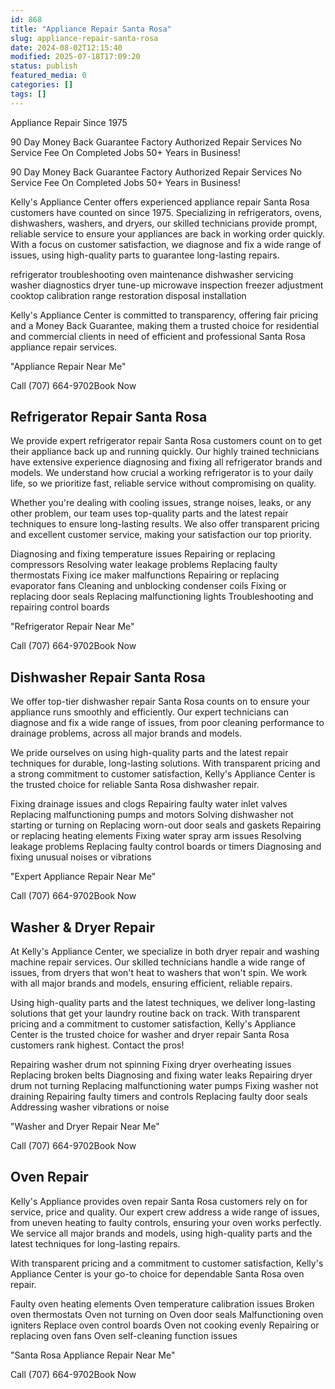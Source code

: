 ```yaml
---
id: 868
title: "Appliance Repair Santa Rosa"
slug: appliance-repair-santa-rosa
date: 2024-08-02T12:15:40
modified: 2025-07-18T17:09:20
status: publish
featured_media: 0
categories: []
tags: []
---
```


Appliance Repair Since 1975



90 Day Money Back Guarantee
Factory Authorized Repair Services
No Service Fee On Completed Jobs
50+ Years in Business!


90 Day Money Back Guarantee
Factory Authorized Repair Services
No Service Fee On Completed Jobs
50+ Years in Business!

Kelly's Appliance Center offers experienced appliance repair Santa Rosa customers have counted on since 1975. Specializing in refrigerators, ovens, dishwashers, washers, and dryers, our skilled technicians provide prompt, reliable service to ensure your appliances are back in working order quickly. With a focus on customer satisfaction, we diagnose and fix a wide range of issues, using high-quality parts to guarantee long-lasting repairs.



refrigerator troubleshooting
oven maintenance
dishwasher servicing
washer diagnostics
dryer tune-up
microwave inspection
freezer adjustment
cooktop calibration
range restoration
disposal installation

Kelly's Appliance Center is committed to transparency, offering fair pricing and a Money Back Guarantee, making them a trusted choice for residential and commercial clients in need of efficient and professional Santa Rosa appliance repair services.


"Appliance Repair Near Me"


Call (707) 664-9702Book Now
## Refrigerator Repair Santa Rosa

We provide expert refrigerator repair Santa Rosa customers count on to get their appliance back up and running quickly. Our highly trained technicians have extensive experience diagnosing and fixing all refrigerator brands and models. We understand how crucial a working refrigerator is to your daily life, so we prioritize fast, reliable service without compromising on quality.


Whether you're dealing with cooling issues, strange noises, leaks, or any other problem, our team uses top-quality parts and the latest repair techniques to ensure long-lasting results. We also offer transparent pricing and excellent customer service, making your satisfaction our top priority.



Diagnosing and fixing temperature issues
Repairing or replacing compressors
Resolving water leakage problems
Replacing faulty thermostats
Fixing ice maker malfunctions
Repairing or replacing evaporator fans
Cleaning and unblocking condenser coils
Fixing or replacing door seals
Replacing malfunctioning lights
Troubleshooting and repairing control boards

"Refrigerator Repair Near Me"


Call (707) 664-9702Book Now
## Dishwasher Repair Santa Rosa

We offer top-tier dishwasher repair Santa Rosa counts on to ensure your appliance runs smoothly and efficiently. Our expert technicians can diagnose and fix a wide range of issues, from poor cleaning performance to drainage problems, across all major brands and models.


We pride ourselves on using high-quality parts and the latest repair techniques for durable, long-lasting solutions. With transparent pricing and a strong commitment to customer satisfaction, Kelly's Appliance Center is the trusted choice for reliable Santa Rosa dishwasher repair.



Fixing drainage issues and clogs
Repairing faulty water inlet valves
Replacing malfunctioning pumps and motors
Solving dishwasher not starting or turning on
Replacing worn-out door seals and gaskets
Repairing or replacing heating elements
Fixing water spray arm issues
Resolving leakage problems
Replacing faulty control boards or timers
Diagnosing and fixing unusual noises or vibrations

"Expert Appliance Repair Near Me"


Call (707) 664-9702Book Now
## Washer & Dryer Repair

At Kelly's Appliance Center, we specialize in both dryer repair and washing machine repair services. Our skilled technicians handle a wide range of issues, from dryers that won't heat to washers that won't spin. We work with all major brands and models, ensuring efficient, reliable repairs.


Using high-quality parts and the latest techniques, we deliver long-lasting solutions that get your laundry routine back on track. With transparent pricing and a commitment to customer satisfaction, Kelly's Appliance Center is the trusted choice for washer and dryer repair Santa Rosa customers rank highest. Contact the pros!



Repairing washer drum not spinning
Fixing dryer overheating issues
Replacing broken belts
Diagnosing and fixing water leaks
Repairing dryer drum not turning
Replacing malfunctioning water pumps
Fixing washer not draining
Repairing faulty timers and controls
Replacing faulty door seals
Addressing washer vibrations or noise

"Washer and Dryer Repair Near Me"


Call (707) 664-9702Book Now
## Oven Repair

Kelly's Appliance provides oven repair Santa Rosa customers rely on for service, price and quality. Our expert crew address a wide range of issues, from uneven heating to faulty controls, ensuring your oven works perfectly. We service all major brands and models, using high-quality parts and the latest techniques for long-lasting repairs.


With transparent pricing and a commitment to customer satisfaction, Kelly's Appliance Center is your go-to choice for dependable Santa Rosa oven repair.



Faulty oven heating elements
Oven temperature calibration issues
Broken oven thermostats
Oven not turning on
Oven door seals
Malfunctioning oven igniters
Replace oven control boards
Oven not cooking evenly
Repairing or replacing oven fans
Oven self-cleaning function issues

"Santa Rosa Appliance Repair Near Me"


Call (707) 664-9702Book Now